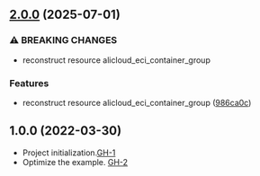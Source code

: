 ## [2.0.0](https://github.com/alibabacloud-automation/terraform-alicloud-eci/compare/v1.0.0...v2.0.0) (2025-07-01)


### ⚠ BREAKING CHANGES

* reconstruct resource alicloud_eci_container_group

### Features

* reconstruct resource alicloud_eci_container_group ([986ca0c](https://github.com/alibabacloud-automation/terraform-alicloud-eci/commit/986ca0c68900b49a1796b1f472614bb2fd029145))

## 1.0.0 (2022-03-30)

- Project initialization.[GH-1](https://github.com/terraform-alicloud-modules/terraform-alicloud-eci/pull/1)
- Optimize the example. [GH-2](https://github.com/terraform-alicloud-modules/terraform-alicloud-eci/pull/2)

